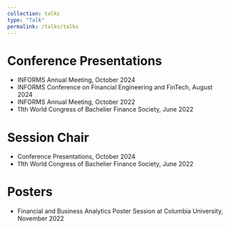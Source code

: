 ```yaml
---
collection: talks
type: "Talk"
permalink: /talks/talks
---
```

# Conference Presentations

- INFORMS Annual Meeting, October 2024
- INFORMS Conference on Financial Engineering and FinTech, August 2024
- INFORMS Annual Meeting, October 2022
- 11th World Congress of Bachelier Finance Society, June 2022

# Session Chair 

- Conference Presentations, October 2024
- 11th World Congress of Bachelier Finance Society, June 2022

# Posters

- Financial and Business Analytics Poster Session at Columbia University, November 2022
